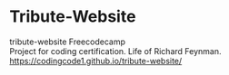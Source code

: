 # Tribute-Website
 tribute-website Freecodecamp\
 Project for coding certification. Life of Richard Feynman.\
https://codingcode1.github.io/tribute-website/
